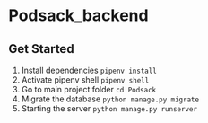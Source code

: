 # Podsack_backend
## Get Started
1. Install dependencies
 ```pipenv install```
 2. Activate pipenv shell
 ```pipenv shell```
 3. Go to main project folder
  ```cd Podsack```
 4. Migrate the database
  ```python manage.py migrate```
 5. Starting the server
 ```python manage.py runserver```
